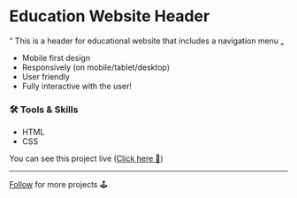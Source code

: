 # Education Website Header

“ This is a header for educational website that includes a navigation menu „

- Mobile first design
- Responsively (on mobile/tablet/desktop)
- User friendly
- Fully interactive with the user!

### 🛠️ Tools & Skills

- HTML
- CSS

You can see this project live ([Click here 👀](https://mehrshad-z.github.io/Education-Website-Header/))

<hr>

[Follow](https://github.com/Mehrshad-Z) for more projects 🕹️
